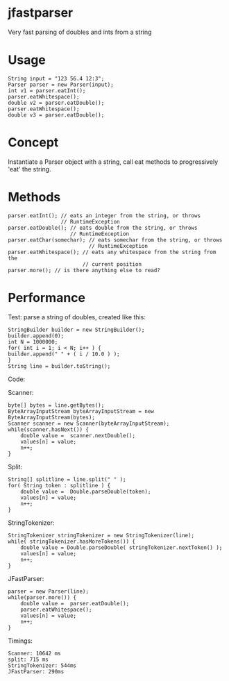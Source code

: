 jfastparser
===========

Very fast parsing of doubles and ints from a string

Usage
=====

    String input = "123 56.4 12:3";
    Parser parser = new Parser(input);
    int v1 = parser.eatInt();
    parser.eatWhitespace();
    double v2 = parser.eatDouble();
    parser.eatWhitespace();
    double v3 = parser.eatDouble();

Concept
=======

Instantiate a Parser object with a string, call eat methods to progressively 'eat' the 
string.

Methods
=======

    parser.eatInt(); // eats an integer from the string, or throws 
                     // RuntimeException
    parser.eatDouble(); // eats double from the string, or throws 
                        // RuntimeException
    parser.eatChar(somechar); // eats somechar from the string, or throws 
                              // RuntimeException
    parser.eatWhitespace(); // eats any whitespace from the string from the 
                            // current position
    parser.more(); // is there anything else to read?

Performance
===========

Test: parse a string of doubles, created like this:

    StringBuilder builder = new StringBuilder();
    builder.append(0);
    int N = 1000000;
    for( int i = 1; i < N; i++ ) {
    builder.append(" " + ( i / 10.0 ) );
    }
    String line = builder.toString();

Code:

Scanner:

	byte[] bytes = line.getBytes();
	ByteArrayInputStream byteArrayInputStream = new ByteArrayInputStream(bytes);
	Scanner scanner = new Scanner(byteArrayInputStream);
    while(scanner.hasNext()) {
	    double value =  scanner.nextDouble();
	    values[n] = value;
	    n++;
    }		

Split:

    String[] splitline = line.split(" " );
    for( String token : splitline ) {
	    double value =  Double.parseDouble(token);
	    values[n] = value;
	    n++;
    }

StringTokenizer:

    StringTokenizer stringTokenizer = new StringTokenizer(line);
    while( stringTokenizer.hasMoreTokens()) {
	    double value = Double.parseDouble( stringTokenizer.nextToken() );
	    values[n] = value;
	    n++;
    }		

JFastParser:

    parser = new Parser(line);
    while(parser.more()) {
	    double value =  parser.eatDouble();
	    parser.eatWhitespace();
	    values[n] = value;
	    n++;
    }		


Timings:

    Scanner: 10642 ms
    split: 715 ms
    StringTokenizer: 544ms
    JFastParser: 290ms

